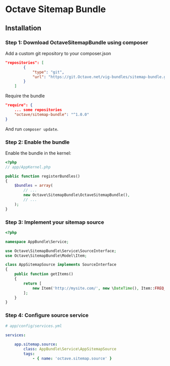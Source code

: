Octave Sitemap Bundle
========================

## Installation

### Step 1: Download OctaveSitemapBundle using composer

Add a custom git repository to your composer.json

```json
"repositories": [
        {
            "type": "git",
            "url": "https://git.Octave.net/vig-bundles/sitemap-bundle.git"
        }
    ]
```

Require the bundle

```json
"require": {
    ... some repositories
    "octave/sitemap-bundle": "^1.0.0"
}
```

And run `composer update`.

### Step 2: Enable the bundle

Enable the bundle in the kernel:

```php
<?php
// app/AppKernel.php

public function registerBundles()
{
    $bundles = array(
        // ...
        new Octave\SitemapBundle\OctaveSitemapBundle(),
        // ...
    );
}
```

### Step 3: Implement your sitemap source

```php
<?php

namespace AppBundle\Service;

use Octave\SitemapBundle\Service\SourceInterface;
use Octave\SitemapBundle\Model\Item;

class AppSitemapSource implements SourceInterface
{
    public function getItems()
    {
        return [
            new Item('http://mysite.com/', new \DateTime(), Item::FREQ_ALWAYS, 1.0)    
        ];
    }
}
```

### Step 4: Configure source service

```yaml
# app/config/services.yml

services:
    
    app.sitemap.source:
        class: AppBundle\Service\AppSitemapSource
        tags:
            - { name: 'octave.sitemap.source' }
```